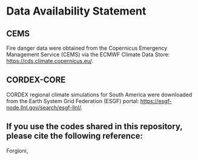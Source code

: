 # **Data Availability Statement**
## **CEMS**
Fire danger data were obtained from the Copernicus Emergency Management Service (CEMS) via the ECMWF Climate Data Store: https://cds.climate.copernicus.eu/. 
## **CORDEX-CORE**
CORDEX regional climate simulations for South America were downloaded from the Earth System Grid Federation (ESGF) portal: https://esgf-node.llnl.gov/search/esgf-llnl/.
## **If you use the codes shared in this repository, please cite the following reference:**
Forgioni, 

